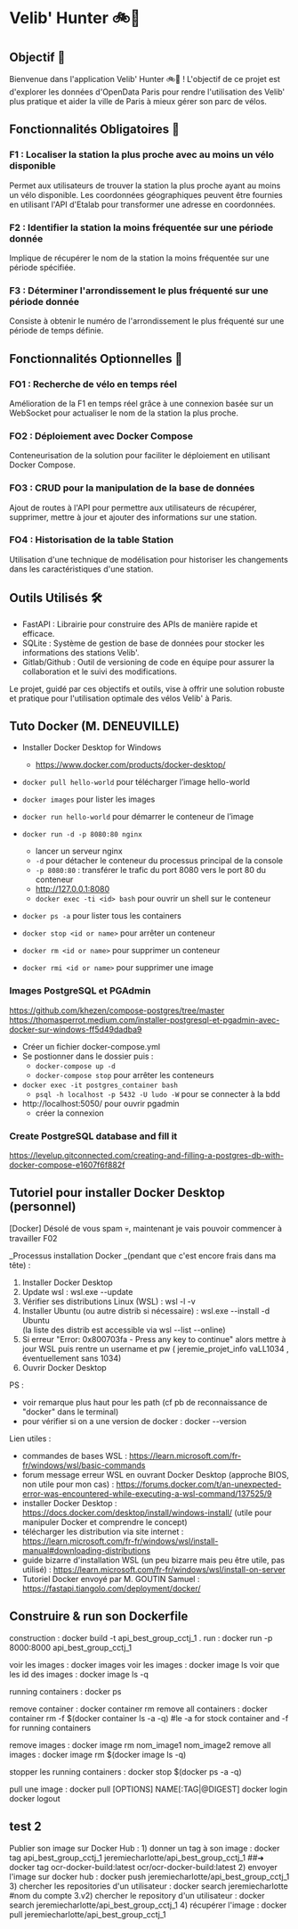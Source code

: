 # Velib' Hunter 🚲🔪

## Objectif 🎯

Bienvenue dans l'application Velib' Hunter 🚲🔪 ! L'objectif de ce projet est d'explorer les données d'OpenData Paris pour rendre l'utilisation des Velib' plus pratique et aider la ville de Paris à mieux gérer son parc de vélos.

## Fonctionnalités Obligatoires 🧐

### F1 : Localiser la station la plus proche avec au moins un vélo disponible

Permet aux utilisateurs de trouver la station la plus proche ayant au moins un vélo disponible. Les coordonnées géographiques peuvent être fournies en utilisant l'API d'Etalab pour transformer une adresse en coordonnées.

### F2 : Identifier la station la moins fréquentée sur une période donnée

Implique de récupérer le nom de la station la moins fréquentée sur une période spécifiée.

### F3 : Déterminer l'arrondissement le plus fréquenté sur une période donnée

Consiste à obtenir le numéro de l'arrondissement le plus fréquenté sur une période de temps définie.

## Fonctionnalités Optionnelles 🚀

### FO1 : Recherche de vélo en temps réel

Amélioration de la F1 en temps réel grâce à une connexion basée sur un WebSocket pour actualiser le nom de la station la plus proche.

### FO2 : Déploiement avec Docker Compose

Conteneurisation de la solution pour faciliter le déploiement en utilisant Docker Compose.

### FO3 : CRUD pour la manipulation de la base de données

Ajout de routes à l'API pour permettre aux utilisateurs de récupérer, supprimer, mettre à jour et ajouter des informations sur une station.

### FO4 : Historisation de la table Station

Utilisation d'une technique de modélisation pour historiser les changements dans les caractéristiques d'une station.

## Outils Utilisés 🛠️

- FastAPI : Librairie pour construire des APIs de manière rapide et efficace.
- SQLite : Système de gestion de base de données pour stocker les informations des stations Velib'.
- Gitlab/Github : Outil de versioning de code en équipe pour assurer la collaboration et le suivi des modifications.

Le projet, guidé par ces objectifs et outils, vise à offrir une solution robuste et pratique pour l'utilisation optimale des vélos Velib' à Paris.


## Tuto Docker (M. DENEUVILLE)
* Installer Docker Desktop for Windows
	* https://www.docker.com/products/docker-desktop/
	
* `docker pull hello-world` pour télécharger l’image hello-world
* `docker images` pour lister les images
* `docker run hello-world` pour démarrer le conteneur de l’image
* `docker run -d -p 8080:80 nginx`
	* lancer un serveur nginx
	* `-d` pour détacher le conteneur du processus principal de la console
	* `-p 8080:80` : transférer le trafic du port 8080 vers le port 80 du conteneur
	* http://127.0.0.1:8080
	* `docker exec -ti <id> bash` pour ouvrir un shell sur le conteneur
* `docker ps -a` pour lister tous les containers
* `docker stop <id or name>` pour arrêter un conteneur
* `docker rm <id or name>` pour supprimer un conteneur
* `docker rmi <id or name>` pour supprimer une image


### Images PostgreSQL et PGAdmin

https://github.com/khezen/compose-postgres/tree/master
https://thomasperrot.medium.com/installer-postgresql-et-pgadmin-avec-docker-sur-windows-ff5d49dadba9

* Créer un fichier docker-compose.yml
* Se postionner dans le dossier puis :
	* `docker-compose up -d`
	* `docker-compose stop` pour arrêter les conteneurs
* `docker exec -it postgres_container bash`
	* `psql -h localhost -p 5432 -U ludo -W` pour se connecter à la bdd
* http://localhost:5050/ pour ouvrir pgadmin
	* créer la connexion
	
### Create PostgreSQL database and fill it

https://levelup.gitconnected.com/creating-and-filling-a-postgres-db-with-docker-compose-e1607f6f882f


## Tutoriel pour installer Docker Desktop (personnel)
[Docker]
Désolé de vous spam 💀, maintenant je vais pouvoir commencer à travailler F02

_Processus installation Docker _(pendant que c'est encore frais dans ma tête) :
1) Installer Docker Desktop
2) Update wsl : wsl.exe --update
3) Vérifier ses distributions Linux (WSL) : wsl -l -v  
4) Installer Ubuntu (ou autre distrib si nécessaire) : wsl.exe --install -d Ubuntu   
(la liste des distrib est accessible via wsl --list --online)
5) Si erreur "Error: 0x800703fa - Press any key to continue" alors mettre à jour WSL puis rentre un username et pw ( jeremie_projet_info vaLL1034 , éventuellement sans 1034)
6) Ouvrir Docker Desktop

PS : 
- voir remarque plus haut pour les path (cf pb de reconnaissance de "docker" dans le terminal)
- pour vérifier si on a une version de docker : docker --version

Lien utiles :
- commandes de bases WSL : https://learn.microsoft.com/fr-fr/windows/wsl/basic-commands
- forum message erreur WSL en ouvrant Docker Desktop (approche BIOS, non utile pour mon cas) : https://forums.docker.com/t/an-unexpected-error-was-encountered-while-executing-a-wsl-command/137525/9
- installer Docker Desktop : https://docs.docker.com/desktop/install/windows-install/
(utile pour manipuler Docker et comprendre le concept)
- télécharger les distribution via site internet : https://learn.microsoft.com/fr-fr/windows/wsl/install-manual#downloading-distributions
- guide bizarre d'installation WSL (un peu bizarre mais peu être utile, pas utilisé) : https://learn.microsoft.com/fr-fr/windows/wsl/install-on-server
- Tutoriel Docker envoyé par M. GOUTIN Samuel : https://fastapi.tiangolo.com/deployment/docker/

## Construire & run son Dockerfile
construction : docker build -t api_best_group_cctj_1 .
run : docker run -p 8000:8000 api_best_group_cctj_1

voir les images : docker images
voir les images : docker image ls
voir que les id des images : docker image ls -q

running containers : docker ps

remove container : docker container rm 
remove all containers : docker container rm -f $(docker container ls -a -q) #le -a for stock container and -f for running containers

remove images : docker image rm nom_image1 nom_image2
remove all images : docker image rm $(docker image ls -q) 

stopper les running containers : docker stop $(docker ps -a -q)

pull une image : docker pull [OPTIONS] NAME[:TAG|@DIGEST]
docker login 
docker logout


## test 2
Publier son image sur Docker Hub :
	1) donner un tag à son image : docker tag api_best_group_cctj_1 jeremiecharlotte/api_best_group_cctj_1 ##➜ docker tag ocr-docker-build:latest ocr/ocr-docker-build:latest
	2) envoyer l'image sur docker hub : docker push jeremiecharlotte/api_best_group_cctj_1
	3) chercher les repositories d'un utilisateur : docker search jeremiecharlotte #nom du compte 
	3.v2) chercher le repository d'un utilisateur : docker search jeremiecharlotte/api_best_group_cctj_1
	4) récupérer l'image : docker pull jeremiecharlotte/api_best_group_cctj_1